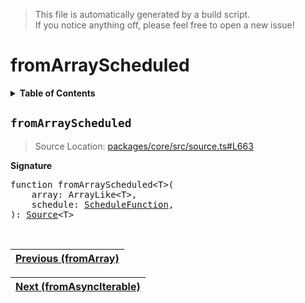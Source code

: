 > This file is automatically generated by a build script.<br>If you notice anything off, please feel free to open a new issue!

# fromArrayScheduled

<details><summary><b>Table of Contents</b></summary>

1. [<code>fromArrayScheduled</code>](#fromArrayScheduled)</details>

## <a name="fromArrayScheduled"></a><code>fromArrayScheduled</code>

> Source Location: [packages\/core\/src\/source.ts#L663](..\/..\/packages\/core\/src\/source.ts#L663)

<b>Signature</b>

<pre>function fromArrayScheduled&lt;T&gt;(<br>    array: ArrayLike&lt;T&gt;,<br>    schedule: <a href="../06-api-schedule-functions/00-ScheduleFunction.md#ScheduleFunction">ScheduleFunction</a>,<br>): <a href="00-Source.md#Source-Interface">Source</a>&lt;T&gt;</pre><br>

| [Previous \(fromArray\)](13-fromArray.md#readme) |
| --- |

<div align="right">

| [Next \(fromAsyncIterable\)](15-fromAsyncIterable.md#readme) |
| --- |
</div>
